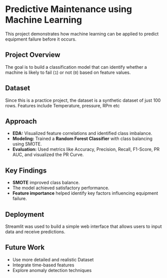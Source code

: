 # Predictive Maintenance using Machine Learning

This project demonstrates how machine learning can be applied to predict equipment failure before it occurs.

## Project Overview

The goal is to build a classification model that can identify whether a machine is likely to fail (`1`) or not (`0`) based on feature values.

## Dataset

Since this is a practice project, the dataset is a synthetic dataset of just 100 rows. Features include Temperature, pressure, RPm etc

## Approach

* **EDA:** Visualized feature correlations and identified class imbalance.
* **Modeling:** Trained a **Random Forest Classifier** with class balancing using SMOTE.
* **Evaluation:** Used metrics like Accuracy, Precision, Recall, F1-Score, PR AUC, and visualized the PR Curve.

## Key Findings

* **SMOTE** improved class balance.
* The model achieved satisfactory performance.
* **Feature importance** helped identify key factors influencing equipment failure.

## Deployment

Streamlit was used to build a simple web interface that allows users to input data and receive predictions.

## Future Work

* Use more detailed and realistic Dataset
* Integrate time-based features
* Explore anomaly detection techniques
